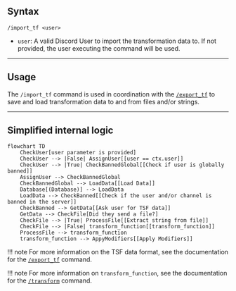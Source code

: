 ## Syntax
`/import_tf <user>`

- `user`: A valid Discord User to import the transformation data to. If not provided,
          the user executing the command will be used.

---

## Usage
The `/import_tf` command is used in coordination with the [`/export_tf`](export_tf.md)
to save and load transformation data to and from files and/or strings.

---

## Simplified internal logic
```mermaid
flowchart TD
    CheckUser[user parameter is provided]
    CheckUser --> |False| AssignUser[[user == ctx.user]]
    CheckUser --> |True| CheckBannedGlobal[[Check if user is globally banned]]
    AssignUser --> CheckBannedGlobal
    CheckBannedGlobal --> LoadData[[Load Data]]
    Database[(Database)] --> LoadData
    LoadData --> CheckBanned[[Check if the user and/or channel is banned in the server]]
    CheckBanned --> GetData[[Ask user for TSF data]]
    GetData --> CheckFile[Did they send a file?]
    CheckFile --> |True| ProcessFile[[Extract string from file]]
    CheckFile --> |False| transform_function[[transform_function]]
    ProcessFile --> transform_function
    transform_function --> AppyModifiers[[Apply Modifiers]]
```

!!! note
    For more information on the TSF data format, see the documentation for the
    [`/export_tf`](export_tf.md#transformation-string-format) command.

!!! note
    For more information on `transform_function`, see the documentation for the
    [`/transform`](transform.md#the-transform_function) command.